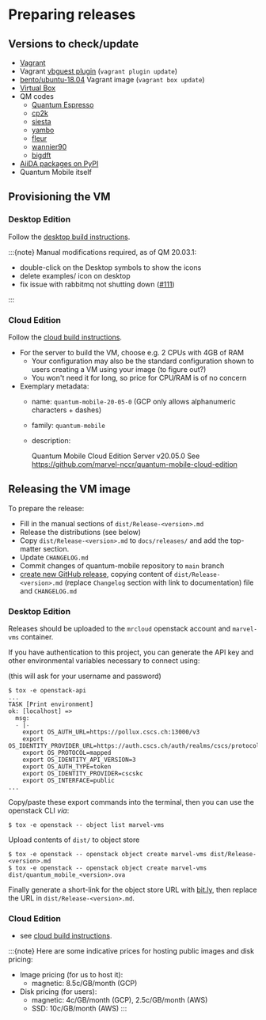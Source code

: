 # Preparing releases

## Versions to check/update

* [Vagrant](https://www.vagrantup.com/downloads.html)
* Vagrant [vbguest plugin](https://github.com/dotless-de/vagrant-vbguest) (`vagrant plugin update`)
* [bento/ubuntu-18.04](https://app.vagrantup.com/bento/boxes/ubuntu-18.04) Vagrant image (`vagrant box update`)
* [Virtual Box](https://www.virtualbox.org/wiki/Downloads)
* QM codes
  * [Quantum Espresso](https://gitlab.com/QEF/q-e/tags)
  * [cp2k](https://github.com/cp2k/cp2k/releases)
  * [siesta](https://gitlab.com/siesta-project/siesta/-/releases)
  * [yambo](https://github.com/yambo-code/yambo/wiki/Releases-(tar.gz-format))
  * [fleur](https://www.flapw.de/master/downloads/)
  * [wannier90](https://github.com/wannier-developers/wannier90/releases)
  * [bigdft](https://gitlab.com/l_sim/bigdft-suite/-/releases)
* [AiiDA packages on PyPI](https://pypi.org/search/?q=aiida&o=-created)
* Quantum Mobile itself

## Provisioning the VM

### Desktop Edition

Follow the [desktop build instructions](../developers/build-vagrant.md).

:::{note}
Manual modifications required, as of QM 20.03.1:

* double-click on the Desktop symbols to show the icons
* delete examples/ icon on desktop
* fix issue with rabbitmq not shutting down ([#111](https://github.com/marvel-nccr/quantum-mobile/issues/111))

:::

### Cloud Edition

Follow the [cloud build instructions](../developers/build-cloud.md).

* For the server to build the VM, choose e.g. 2 CPUs with 4GB of RAM
  * Your configuration may also be the standard configuration shown to users creating a VM using your image (to figure out?)
  * You won't need it for long, so price for CPU/RAM is of no concern
* Exemplary metadata:
  * name: `quantum-mobile-20-05-0`  (GCP only allows alphanumeric characters + dashes)
  * family: `quantum-mobile`
  * description:

      Quantum Mobile Cloud Edition Server v20.05.0
      See https://github.com/marvel-nccr/quantum-mobile-cloud-edition

## Releasing the VM image

To prepare the release:

* Fill in the manual sections of `dist/Release-<version>.md`
* Release the distributions (see below)
* Copy `dist/Release-<version>.md` to `docs/releases/` and add the top-matter section.
* Update `CHANGELOG.md`
* Commit changes of quantum-mobile repository to `main` branch
* [create new GitHub release](https://github.com/marvel-nccr/quantum-mobile/releases/new), copying content of `dist/Release-<version>.md` (replace `Changelog` section with link to documentation) file and `CHANGELOG.md`

### Desktop Edition

Releases should be uploaded to the `mrcloud` openstack account and `marvel-vms` container.

If you have authentication to this project, you can generate the API key and other environmental variables necessary to connect using:

(this will ask for your username and password)
```console
$ tox -e openstack-api
...
TASK [Print environment]
ok: [localhost] =>
  msg:
  - |-
    export OS_AUTH_URL=https://pollux.cscs.ch:13000/v3
    export OS_IDENTITY_PROVIDER_URL=https://auth.cscs.ch/auth/realms/cscs/protocol/saml/
    export OS_PROTOCOL=mapped
    export OS_IDENTITY_API_VERSION=3
    export OS_AUTH_TYPE=token
    export OS_IDENTITY_PROVIDER=cscskc
    export OS_INTERFACE=public
...
```

Copy/paste these export commands into the terminal, then you can use the openstack CLI *via*:

```console
$ tox -e openstack -- object list marvel-vms
```

Upload contents of `dist/` to object store
  
```console
$ tox -e openstack -- openstack object create marvel-vms dist/Release-<version>.md
$ tox -e openstack -- openstack object create marvel-vms dist/quantum_mobile_<version>.ova
```

Finally generate a short-link for the object store URL with [bit.ly](https://bitly.com/),
then replace the URL in `dist/Release-<version>.md`.

### Cloud Edition

* see [cloud build instructions](../developers/build-cloud.md).

:::{note}
Here are some indicative prices for hosting public images and disk pricing:

* Image pricing (for us to host it):
  * magnetic: 8.5c/GB/month (GCP)
* Disk pricing (for users):
  * magnetic: 4c/GB/month (GCP), 2.5c/GB/month (AWS)
  * SSD: 10c/GB/month (AWS)
:::
